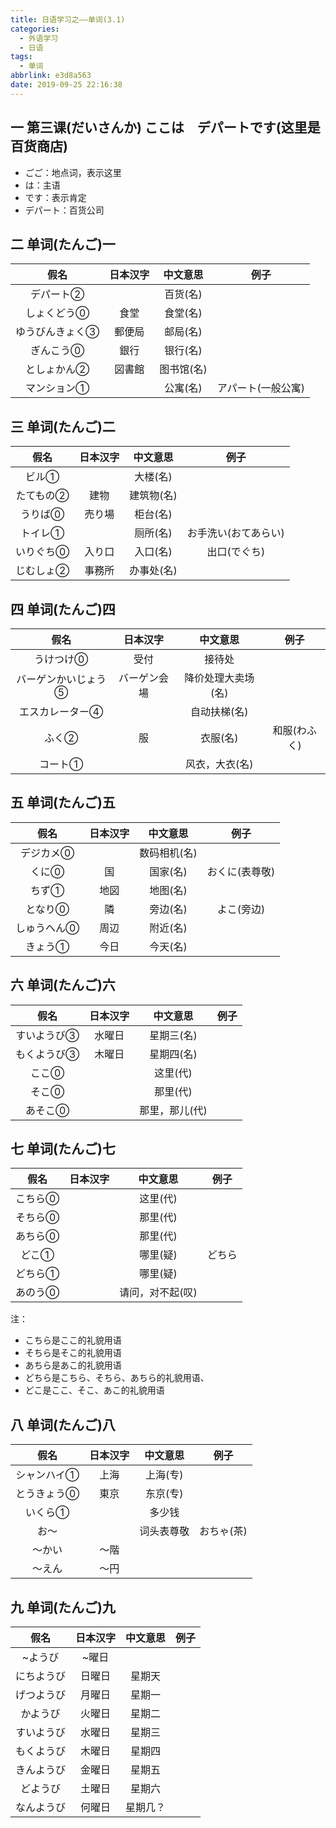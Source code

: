 ```yaml
---
title: 日语学习之——单词(3.1)
categories:
  - 外语学习
  - 日语
tags:
  - 单词
abbrlink: e3d8a563
date: 2019-09-25 22:16:38
---
```

## 一 第三课(だいさんか)  ここは　デパートです(这里是百货商店)
* ごご：地点词，表示这里
* は：主语
* です：表示肯定
* デパート：百货公司

<!--more-->

## 二 单词(たんご)一 

|      假名       | 日本汉字 |  中文意思  |        例子        |
| :-------------: | :------: | :--------: | :----------------: |
|    デパート②    |          |  百货(名)  |                    |
|   しょくどう⓪   |   食堂   |  食堂(名)  |                    |
| ゆうびんきょく③ |  郵便局  |  邮局(名)  |                    |
|    ぎんこう⓪    |   銀行   |  银行(名)  |                    |
|   としょかん②   |  図書館  | 图书馆(名) |                    |
|   マンション①   |          |  公寓(名)  | アパート(一般公寓) |

## 三 单词(たんご)二

|   假名    | 日本汉字 |  中文意思  |         例子         |
| :-------: | :------: | :--------: | :------------------: |
|   ビル①   |          |  大楼(名)  |                      |
| たてもの② |   建物   | 建筑物(名) |                      |
|  うりば⓪  |  売り場  |  柜台(名)  |                      |
|  トイレ①  |          |  厕所(名)  | お手洗い(おてあらい) |
| いりぐち⓪ |  入り口  |  入口(名)  |     出口(でぐち)     |
| じむしょ② |  事務所  | 办事处(名) |                      |

## 四 单词(たんご)四

|        假名         |   日本汉字   |      中文意思      |     例子     |
| :-----------------: | :----------: | :----------------: | :----------: |
|      うけつけ⓪      |     受付     |       接待处       |              |
| バーゲンかいじょう⑤ | バーゲン会場 | 降价处理大卖场(名) |              |
|   エスカレーター④   |              |    自动扶梯(名)    |              |
|        ふく②        |      服      |      衣服(名)      | 和服(わふく) |
|       コート①       |              |   风衣，大衣(名)   |              |

## 五 单词(たんご)五

|    假名     | 日本汉字 |   中文意思   |      例子      |
| :---------: | :------: | :----------: | :------------: |
|  デジカメ⓪  |          | 数码相机(名) |                |
|    くに⓪    |    国    |   国家(名)   | おくに(表尊敬) |
|    ちず①    |   地図   |   地图(名)   |                |
|   となり⓪   |    隣    |   旁边(名)   |   よこ(旁边)   |
| しゅうへん⓪ |   周辺   |   附近(名)   |                |
|   きょう①   |   今日   |   今天(名)   |                |

## 六 单词(たんご)六

|    假名     | 日本汉字 |    中文意思    | 例子 |
| :---------: | :------: | :------------: | :--: |
| すいようび③ |  水曜日  |   星期三(名)   |      |
| もくようび③ |  木曜日  |   星期四(名)   |      |
|    ここ⓪    |          |    这里(代)    |      |
|    そこ⓪    |          |    那里(代)    |      |
|   あそこ⓪   |          | 那里，那儿(代) |      |

## 七 单词(たんご)七

|  假名   | 日本汉字 |     中文意思     |  例子  |
| :-----: | :------: | :--------------: | :----: |
| こちら⓪ |          |     这里(代)     |        |
| そちら⓪ |          |     那里(代)     |        |
| あちら⓪ |          |     那里(代)     |        |
|  どこ①  |          |     哪里(疑)     | どちら |
| どちら① |          |     哪里(疑)     |        |
| あのう⓪ |          | 请问，对不起(叹) |        |

注：

* こちら是ここ的礼貌用语
* そちら是そこ的礼貌用语
* あちら是あこ的礼貌用语
* どちら是こちら、そちら、あちら的礼貌用语、
* どこ是ここ、そこ、あこ的礼貌用语

## 八 单词(たんご)八

|    假名     | 日本汉字 |  中文意思  |    例子    |
| :---------: | :------: | :--------: | :--------: |
| シャンハイ① |   上海   |  上海(专)  |            |
| とうきょう⓪ |   東京   |  东京(专)  |            |
|   いくら①   |          |   多少钱   |            |
|    お～     |          | 词头表尊敬 | おちゃ(茶) |
|   ～かい    |   ～階   |            |            |
|   ～えん    |   ～円   |            |            |

## 九 单词(たんご)九

|    假名    | 日本汉字 | 中文意思 | 例子 |
| :--------: | :------: | :------: | :--: |
|  ~ようび   |  ~曜日   |          |      |
| にちようび |  日曜日  |  星期天  |      |
| げつようび |  月曜日  |  星期一  |      |
|  かようび  |  火曜日  |  星期二  |      |
| すいようび |  水曜日  |  星期三  |      |
| もくようび |  木曜日  |  星期四  |      |
| きんようび |  金曜日  |  星期五  |      |
|  どようび  |  土曜日  |  星期六  |      |
| なんようび |  何曜日  | 星期几？ |      |
